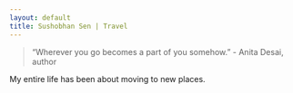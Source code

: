 ```yaml
---
layout: default
title: Sushobhan Sen | Travel
---
```

> “Wherever you go becomes a part of you somehow.”  - Anita Desai, author

My entire life has been about moving to new places. 
